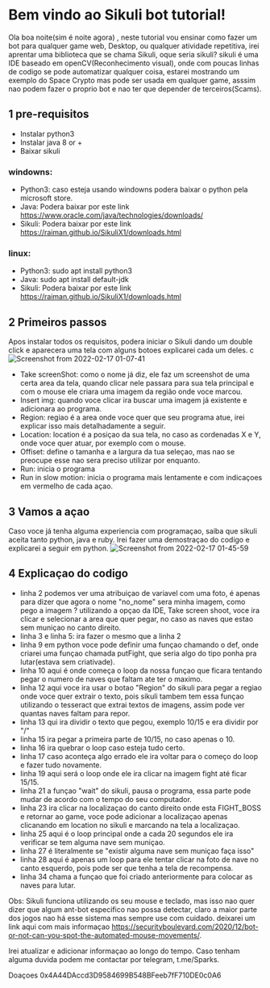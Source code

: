 # Bem vindo ao Sikuli bot tutorial!

Ola boa noite(sim é noite agora) , neste tutorial vou ensinar como fazer um bot para qualquer game web, Desktop, ou qualquer atividade repetitiva, irei aprentar uma biblioteca que se chama Sikuli, oque seria sikuli?
sikuli é uma IDE baseado em openCV(Reconhecimento visual), onde com poucas linhas de codigo se pode automatizar qualquer coisa, estarei mostrando um exemplo do Space Crypto mas pode ser usada em qualquer game, asssim nao podem fazer o proprio bot e nao ter que depender de terceiros(Scams).


## 1 pre-requisitos

 - Instalar python3
 - Instalar java 8 or +
 - Baixar sikuli

### windowns:

 - Python3: caso esteja usando windowns podera baixar o python pela microsoft
   store.
 - Java: Podera baixar por este link https://www.oracle.com/java/technologies/downloads/
 - Sikuli: Podera baixar por este link https://raiman.github.io/SikuliX1/downloads.html
### linux:
 - Python3: sudo apt install python3
 - Java: sudo apt install default-jdk
 - Sikuli:  Podera baixar por este link https://raiman.github.io/SikuliX1/downloads.html
 
 ## 2 Primeiros passos
 Apos instalar todos os requisitos, podera iniciar o Sikuli dando um double click e aparecera 
 uma tela com alguns botoes explicarei cada um deles.
 c![Screenshot from 2022-02-17 01-07-41](https://user-images.githubusercontent.com/99849522/154388220-dfffb9c7-eea7-404e-afce-283329691901.png)
 - Take screenShot: como o nome já diz, ele faz um screenshot de uma certa area da tela, quando clicar nele passara para sua tela principal e com o mouse ele criara uma imagem da região onde voce marcou.
 - Insert img: quando voce clicar ira buscar uma imagem já existente e adicionara ao programa.
 - Region: regiao é a area onde voce quer que seu programa atue, irei explicar isso mais detalhadamente a seguir.
 - Location: location é a posiçao da sua tela, no caso as cordenadas X e Y, onde voce quer atuar, por exemplo com o mouse.
 - Offiset: define o tamanha e a largura da tua seleçao, mas nao se preocupe esse nao sera preciso utilizar por enquanto.
 - Run: inicia o programa
 - Run in slow motion: inicia o programa mais lentamente e com indicaçoes em vermelho de cada açao.
 ## 3 Vamos a açao
 Caso voce já tenha alguma experiencia com programaçao, saiba que sikuli aceita tanto python, java e ruby.
 Irei fazer uma demostraçao do codigo e explicarei a seguir em python.
  ![Screenshot from 2022-02-17 01-45-59](https://user-images.githubusercontent.com/99849522/154388631-d99582f5-121e-4bf4-a0f0-23e2f09188c7.png)
## 4 Explicaçao do codigo
- linha 2 podemos ver uma atribuiçao de variavel com uma foto, é apenas para dizer que agora o nome "no_nome" sera minha imagem, como pego a imagem ? 
utilizando a opçao da IDE, Take screen shoot, voce ira clicar e selecionar a area que quer pegar, no caso as naves que estao sem muniçao no canto direito.
- linha 3 e linha 5: ira fazer o mesmo que a linha 2
- linha 9 em python voce pode definir uma funçao chamando o def, onde criarei uma funçao chamada putFight, que seria algo do tipo ponha pra lutar(estava sem criativade).
- linha 10 aqui é onde começa o loop da nossa funçao que ficara tentando pegar o numero de naves que faltam ate ter o maximo.
- linha 12 aqui voce ira usar o botao "Region" do sikuli para pegar a regiao onde voce quer extrair o texto, pois sikuli tambem tem essa funçao utilizando o tesseract que extrai textos de imagens, assim pode ver quantas naves faltam para repor.
- linha 13 qui ira dividir o texto que pegou, exemplo 10/15 e era dividir por "/"
- linha 15 ira pegar a primeira parte de 10/15, no caso apenas o 10.
- linha 16 ira quebrar o loop caso esteja tudo certo.
- linha 17 caso aconteça algo errado ele ira voltar para o começo do loop e fazer tudo novamente.
- linha 19 aqui será o loop onde ele ira clicar na imagem fight até ficar 15/15.
- linha 21 a funçao "wait" do sikuli, pausa o programa, essa parte pode mudar de acordo com o tempo do seu computador.
- linha 23 ira clicar na localizaçao do canto direito onde esta FIGHT_BOSS e retornar ao game, voce pode adicionar a localizaçao apenas clicanando em location no sikuli e marcando na tela a localizaçao.
- linha 25 aqui é o loop principal onde a cada 20 segundos ele ira verificar se tem alguma nave sem muniçao.
- linha 27 é literalmente se "existir alguma nave sem muniçao faça isso"
- linha 28 aqui é apenas um loop para ele tentar clicar na foto de nave no canto esquerdo, pois pode ser que tenha a tela de recompensa.
- linha 34 chama a funçao que foi criado anteriormente para colocar as naves para lutar.

Obs:
Sikuli funciona utilizando os seu mouse e teclado, mas isso nao quer dizer que algum ant-bot especifico nao possa detectar, claro a maior parte dos jogos nao há esse sistema mas sempre use com cuidado.
deixarei um link aqui com mais informaçao https://securityboulevard.com/2020/12/bot-or-not-can-you-spot-the-automated-mouse-movements/.

Irei atualizar e adicionar informaçao ao longo do tempo.
Caso tenham alguma duvida podem me contactar por telegram, t.me/Sparks.

Doaçoes 0x4A44DAccd3D9584699B548BFeeb7fF710DE0c0A6
  
